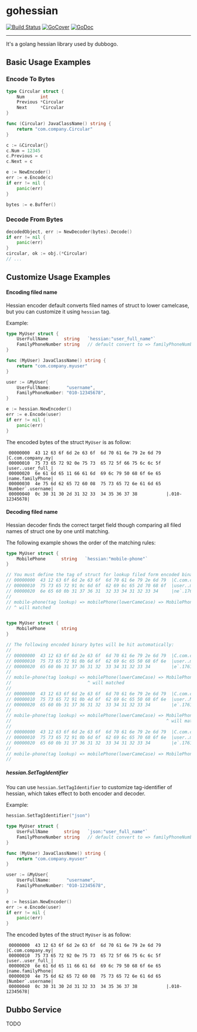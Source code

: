 # gohessian

[![Build Status](https://travis-ci.org/dubbogo/hessian2.png?branch=master)](https://travis-ci.org/dubbogo/hessian2)
[![GoCover](http://gocover.io/_badge/github.com/dubbogo/hessian2)](http://gocover.io/github.com/dubbogo/hessian2)
[![GoDoc](https://godoc.org/github.com/dubbogo/hessian2?status.svg)](https://godoc.org/github.com/dubbogo/hessian2)


---

It's a golang hessian library used by dubbogo.

## Basic Usage Examples

### Encode To Bytes

```go
type Circular struct {
	Num      int
	Previous *Circular
	Next     *Circular
}

func (Circular) JavaClassName() string {
	return "com.company.Circular"
}

c := &Circular{}
c.Num = 12345
c.Previous = c
c.Next = c

e := NewEncoder()
err := e.Encode(c)
if err != nil {
    panic(err)
}

bytes := e.Buffer()
```

### Decode From Bytes

```go
decodedObject, err := NewDecoder(bytes).Decode()
if err != nil {
    panic(err)
}
circular, ok := obj.(*Circular)
// ...
```

## Customize Usage Examples

#### Encoding filed name 

Hessian encoder default converts filed names of struct to lower camelcase, but you can customize it using `hessian` tag.

Example:
```go
type MyUser struct {
	UserFullName      string   `hessian:"user_full_name"`
	FamilyPhoneNumber string   // default convert to => familyPhoneNumber
}

func (MyUser) JavaClassName() string {
	return "com.company.myuser"
}

user := &MyUser{
    UserFullName:      "username",
    FamilyPhoneNumber: "010-12345678",
}

e := hessian.NewEncoder()
err := e.Encode(user)
if err != nil {
    panic(err)
}
``` 

The encoded bytes of the struct `MyUser` is as follow:
```text
 00000000  43 12 63 6f 6d 2e 63 6f  6d 70 61 6e 79 2e 6d 79  |C.com.company.my|
 00000010  75 73 65 72 92 0e 75 73  65 72 5f 66 75 6c 6c 5f  |user..user_full_|
 00000020  6e 61 6d 65 11 66 61 6d  69 6c 79 50 68 6f 6e 65  |name.familyPhone|
 00000030  4e 75 6d 62 65 72 60 08  75 73 65 72 6e 61 6d 65  |Number`.username|
 00000040  0c 30 31 30 2d 31 32 33  34 35 36 37 38           |.010-12345678|
```

#### Decoding filed name 

Hessian decoder finds the correct target field though comparing all filed names of struct one by one until matching.

The following example shows the order of the matching rules:
```go
type MyUser struct {
	MobilePhone      string   `hessian:"mobile-phone"`
}

// You must define the tag of struct for lookup filed form encoded binary bytes, in this case：
// 00000000  43 12 63 6f 6d 2e 63 6f  6d 70 61 6e 79 2e 6d 79  |C.com.company.my|
// 00000010  75 73 65 72 91 0c 6d 6f  62 69 6c 65 2d 70 68 6f  |user..mobile-pho|
// 00000020  6e 65 60 0b 31 37 36 31  32 33 34 31 32 33 34     |ne`.17612341234|
//
// mobile-phone(tag lookup) => mobilePhone(lowerCameCase) => MobilePhone(SameCase) => mobilephone(lowercase)
// ^ will matched


type MyUser struct {
	MobilePhone      string  
}

// The following encoded binary bytes will be hit automatically:
//
// 00000000  43 12 63 6f 6d 2e 63 6f  6d 70 61 6e 79 2e 6d 79  |C.com.company.my|
// 00000010  75 73 65 72 91 0b 6d 6f  62 69 6c 65 50 68 6f 6e  |user..mobilePhon|
// 00000020  65 60 0b 31 37 36 31 32  33 34 31 32 33 34        |e`.17612341234|
//
// mobile-phone(tag lookup) => mobilePhone(lowerCameCase) => MobilePhone(SameCase) => mobilephone(lowercase)
//                             ^ will matched
//
// 00000000  43 12 63 6f 6d 2e 63 6f  6d 70 61 6e 79 2e 6d 79  |C.com.company.my|
// 00000010  75 73 65 72 91 0b 4d 6f  62 69 6c 65 50 68 6f 6e  |user..MobilePhon|
// 00000020  65 60 0b 31 37 36 31 32  33 34 31 32 33 34        |e`.17612341234|
//
// mobile-phone(tag lookup) => mobilePhone(lowerCameCase) => MobilePhone(SameCase) => mobilephone(lowercase)
//                                                           ^ will matched
// 
// 00000000  43 12 63 6f 6d 2e 63 6f  6d 70 61 6e 79 2e 6d 79  |C.com.company.my|
// 00000010  75 73 65 72 91 0b 6d 6f  62 69 6c 65 70 68 6f 6e  |user..mobilephon|
// 00000020  65 60 0b 31 37 36 31 32  33 34 31 32 33 34        |e`.17612341234|
//
// mobile-phone(tag lookup) => mobilePhone(lowerCameCase) => MobilePhone(SameCase) => mobilephone(lowercase)
//                                                                                    ^ will matched

```


##### hessian.SetTagIdentifier

You can use `hessian.SetTagIdentifier` to customize tag-identifier of hessian, which takes effect to both encoder and decoder. 

Example:
```go
hessian.SetTagIdentifier("json")

type MyUser struct {
	UserFullName      string   `json:"user_full_name"`
	FamilyPhoneNumber string   // default convert to => familyPhoneNumber
}

func (MyUser) JavaClassName() string {
	return "com.company.myuser"
}

user := &MyUser{
    UserFullName:      "username",
    FamilyPhoneNumber: "010-12345678",
}

e := hessian.NewEncoder()
err := e.Encode(user)
if err != nil {
    panic(err)
}
``` 

The encoded bytes of the struct `MyUser` is as follow:
```text
 00000000  43 12 63 6f 6d 2e 63 6f  6d 70 61 6e 79 2e 6d 79  |C.com.company.my|
 00000010  75 73 65 72 92 0e 75 73  65 72 5f 66 75 6c 6c 5f  |user..user_full_|
 00000020  6e 61 6d 65 11 66 61 6d  69 6c 79 50 68 6f 6e 65  |name.familyPhone|
 00000030  4e 75 6d 62 65 72 60 08  75 73 65 72 6e 61 6d 65  |Number`.username|
 00000040  0c 30 31 30 2d 31 32 33  34 35 36 37 38           |.010-12345678|
```


## Dubbo Service

TODO
